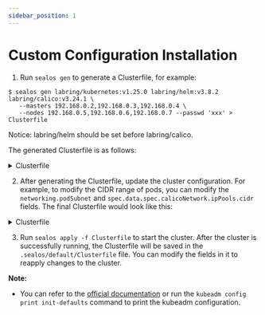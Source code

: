 ```yaml
---
sidebar_position: 1
---
```


# Custom Configuration Installation

1. Run `sealos gen` to generate a Clusterfile, for example:

```shell
$ sealos gen labring/kubernetes:v1.25.0 labring/helm:v3.8.2 labring/calico:v3.24.1 \
   --masters 192.168.0.2,192.168.0.3,192.168.0.4 \
   --nodes 192.168.0.5,192.168.0.6,192.168.0.7 --passwd 'xxx' > Clusterfile
```

Notice: labring/helm should be set before labring/calico.

The generated Clusterfile is as follows:

<details>
<summary>Clusterfile</summary>

```yaml
apiVersion: apps.sealos.io/v1beta1
kind: Cluster
metadata:
  creationTimestamp: null
  name: default
spec:
  hosts:
  - ips:
    - 192.168.0.2:22
    - 192.168.0.3:22
    - 192.168.0.4:22
    roles:
    - master
    - amd64
  - ips:
    - 192.168.0.5:22
    - 192.168.0.6:22
    - 192.168.0.7:22
    roles:
    - node
    - amd64
  image:
  - labring/kubernetes:v1.24.0
  - labring/helm:v3.8.2
  - labring/calico:v3.24.1
  ssh:
    passwd: xxx
    pk: /root/.ssh/id_rsa
    port: 22
    user: root
status: {}
```

</details>

2. After generating the Clusterfile, update the cluster configuration. For example, to modify the CIDR range of pods, you can modify the `networking.podSubnet` and `spec.data.spec.calicoNetwork.ipPools.cidr` fields. The final Clusterfile would look like this:

<details>
<summary>Clusterfile</summary>

```yaml
apiVersion: apps.sealos.io/v1beta1
kind: Cluster
metadata:
  creationTimestamp: null
  name: default
spec:
  hosts:
    - ips:
        - 192.168.0.2:22
        - 192.168.0.3:22
        - 192.168.0.4:22
      roles:
        - master
        - amd64
    - ips:
        - 192.168.0.5:22
        - 192.168.0.6:22
        - 192.168.0.7:22
      roles:
        - node
        - amd64
  image:
    - labring/kubernetes:v1.25.0
    - labring/helm:v3.8.2
    - labring/calico:v3.24.1
  ssh:
    passwd: xxx
    pk: /root/.ssh/id_rsa
    port: 22
    user: root
status: {}
---
apiVersion: kubeadm.k8s.io/v1beta2
kind: ClusterConfiguration
networking:
  podSubnet: 10.160.0.0/12
---
apiVersion: apps.sealos.io/v1beta1
kind: Config
metadata:
  name: calico
spec:
  path: charts/calico/values.yaml
  strategy: merge
  data: |
    installation:
      enabled: true
      kubernetesProvider: ""
      calicoNetwork:
        ipPools:
        - blockSize: 26
          cidr: 10.160.0.0/12
          encapsulation: IPIP
          natOutgoing: Enabled
          nodeSelector: all()
        nodeAddressAutodetectionV4:
          interface: "eth.*|en.*"
```

</details>

3. Run `sealos apply -f Clusterfile` to start the cluster. After the cluster is successfully running, the Clusterfile will be saved in the `.sealos/default/Clusterfile` file. You can modify the fields in it to reapply changes to the cluster.

**Note:**

- You can refer to the [official documentation](https://kubernetes.io/docs/reference/setup-tools/kubeadm/kubeadm-config/) or run the `kubeadm config print init-defaults` command to print the kubeadm configuration.

